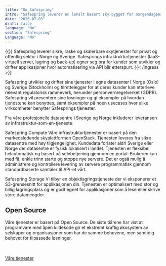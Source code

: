 ```yaml
---
title: "Om Safespring"
intro: "Safespring leverer en lokalt basert sky bygget for morgendagens apper."
date: "2020-07-03"
draft: false
language: "No"
section: "Safespring"
Language: "No"
---
```

{{<ingress>}}
Safespring leverer sikre, raske og skalerbare skytjenester for privat og offentlig sektor i Norge og Sverige. Safesprings infrastrukturtjenester (IaaS-virtuell server, lagring og back-up) egner seg bra for kunder som utvikler og drifter applikasjoner hvor automatisering via API blir etterspurt.
{{< /ingress >}}

Safespring utvikler og drifter sine tjenester i egne datasenter i Norge (Oslo) og Sverige (Stockholm) og tilrettelegger for at deres kunder kan etterleve relevant regulatorisk rammeverk, herunder personvernregelverket (GDPR). Safespring vil presentere sine løsninger og gi eksempler på hvordan tjenestene kan benyttes, samt eksempler på noen usecases hvor ulike virksomheter benytter Safesprings tjenester.

Fra våre profesjonelle datasentre i Sverige og Norge inkluderer leveransen av infrastruktur-som-en-tjeneste:

<p><span class="inline-rubrik">Safespring Compute</span> Våre infrastrukturtjenester er basert på den markedsledende skyplattformen OpenStack. Tjenesten leveres fra sikre datasentre med høy tilgjengelighet. Kundedata forlater aldri Sverige eller Norge der datasentre er fysisk lokalisert i landet. Tjenesten er fleksibel, helautomatisk og basert på selvbetjening gjennom en portal: Brukeren kan med få, enkle trinn starte og stoppe nye servere. Det er også mulig å administrere og kontrollere levering av servere programmatisk gjennom standardbaserte samtaler til API-et vårt.</p>

<p><span class="inline-rubrik">Safespring Storage</span> Vi tilbyr en objektlagringstjeneste der vi eksponerer et S3-grensesnitt for applikasjonen din. Tjenesten er optimalisert med stor og billig lagringsplass og er godt egnet for applikasjoner som å lese eller skrive store datamengder.</p>

## Open Source

Våre tjenester er basert på Open Source. De siste tiårene har vist at programvare med åpen kildekode gir et ekstremt kraftig økosystem av selskaper og organisasjoner som har de samme behovene, men samtidig behovet for tilpassede løsninger.

<br><br><a href="/no/tjenester" id="button">Våre tjenester</a>
